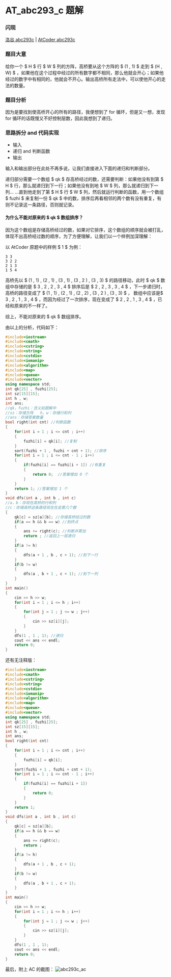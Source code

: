 # AT_abc293_c 题解

### 闪现
[洛谷 abc293c](https://www.luogu.com.cn/problem/AT_abc293_c) | [AtCoder abc293c](https://atcoder.jp/contests/abc293/tasks/abc293_c)

### 题目大意

给你一个 $ H $ 行 $ W $ 列的方阵，高桥要从这个方阵的 $ (1 , 1) $ 走到 $ (H , W) $ ，如果他在这个过程中经过的所有数字都不相同，那么他就会开心；如果他经过的数字中有相同的，他就会不开心。输出高桥所有走法中，可以使他开心的走法的数量。

### 题目分析

因为是要找到使高桥开心的所有的路径，我便想到了 for 循环，但是又一想，发现 for 循环的话既慢又不好控制层数，因此我想到了递归。

### 思路拆分 and 代码实现

+ 输入
+ 递归 and 判断函数
+ 输出

输入和输出部分在此处不再多说，让我们直接进入下面的递归和判断部分。

递归部分需要一个数组 $ qk $ 存高桥经过的数，还需要判断：如果他没有到第 $ H $ 行，那么就递归到下一行；如果他没有到地 $ W $ 列，那么就递归到下一列... ...直到他走到了第 $ H $ 行 $ W $ 列，然后就运行判断的函数，用一个数组 $ fuzhi $ 来复制一份 $ qk $ 中的数，排序后再看相邻的两个数有没有重复，有则不记录这一条路径，否则就记录。

#### 为什么不能对原来的 $ qk $ 数组排序？

因为这个数组是存储高桥经过的数，如果对它排序，这个数组的顺序就会被打乱，体现不出高桥经过数的顺序，为了方便理解，让我们以一个样例加深理解：

以 AtCoder 原题中的样例 $ 1 $ 为例：

```
3 3
3 2 2
2 1 3
1 5 4

```

高桥先以 $ (1 , 1) , (2 , 1) , (3 , 1) , (3 , 2 ) , (3 , 3) $ 的路径移动，此时 $ qk $ 数组中存储的是 $ 3 , 2 , 2 , 3 , 4 $ 排序后是 $ 2 , 2 , 3 , 3 , 4 $ ，下一步递归时，高桥的路径变成了 $ (1 , 1) , (2 , 1) , (2 , 2) , (3 , 2 ) , (3 , 3) $ ， 数组中应该是$ 3 , 2 , 1 , 3 , 4 $ ，而因为经过了一次排序，现在变成了 $ 2 , 2 , 1 , 3 , 4 $ ，已经和原来的不一样了。

综上，不能对原来的 $ qk $ 数组排序。

由以上的分析，代码如下：

```cpp
#include<iostream>
#include<cmath>
#include<cstring>
#include<string>
#include<cstdio>
#include<iomanip>
#include<algorithm>
#include<map>
#include<queue>
#include<vector>
using namespace std;
int qk[25] , fuzhi[25];
int sz[15][15];
int h , w;
int ans;
//qk，fuzhi：含义如题解中
//sz：存储方阵	h，w：存储行和列 
//ans：存储答案数量 
bool right(int cnt) //判断函数 
{
	for(int i = 1 ; i <= cnt ; i++)
	{
		fuzhi[i] = qk[i]; //复制 
	}
	sort(fuzhi + 1 , fuzhi + cnt + 1); //排序 
	for(int i = 1 ; i <= cnt - 1 ; i++)
	{
		if(fuzhi[i] == fuzhi[i + 1]) //有重复 
		{
			return 0;  //答案增加 0 个  
		}
	}
	return 1; //答案增加 1 个 
}
void dfs(int a , int b , int c)
//a，b：存现在高桥的行和列
//c：存储高桥这条路径现在在走第几个数 
{
	qk[c] = sz[a][b]; //存储高桥经过的数 
	if(a == h && b == w) //到终点 
	{
		ans += right(c); //判断并累加 
		return ; //返回上一层递归 
	}
	if(a != h)
	{
		dfs(a + 1 , b , c + 1); //到下一行 
	}
	if(b != w)
	{
		dfs(a , b + 1 , c + 1); //到下一列 
	}
}
int main()
{
	cin >> h >> w;
	for(int i = 1 ; i <= h ; i++)
	{
		for(int j = 1 ; j <= w ; j++)
		{
			cin >> sz[i][j];
		}
	}
	dfs(1 , 1 , 1); //递归 
	cout << ans << endl;
    return 0;
}

```

还有无注释版：

```cpp
#include<iostream>
#include<cmath>
#include<cstring>
#include<string>
#include<cstdio>
#include<iomanip>
#include<algorithm>
#include<map>
#include<queue>
#include<vector>
using namespace std;
int qk[25] , fuzhi[25];
int sz[15][15];
int h , w;
int ans;
bool right(int cnt)
{
	for(int i = 1 ; i <= cnt ; i++)
	{
		fuzhi[i] = qk[i];
	}
	sort(fuzhi + 1 , fuzhi + cnt + 1);
	for(int i = 1 ; i <= cnt - 1 ; i++)
	{
		if(fuzhi[i] == fuzhi[i + 1])
		{
			return 0;
		}
	}
	return 1;
}
void dfs(int a , int b , int c)
{
	qk[c] = sz[a][b];
	if(a == h && b == w)
	{
		ans += right(c);
		return ;
	}
	if(a != h)
	{
		dfs(a + 1 , b , c + 1);
	}
	if(b != w)
	{
		dfs(a , b + 1 , c + 1);
	}
}
int main()
{
	cin >> h >> w;
	for(int i = 1 ; i <= h ; i++)
	{
		for(int j = 1 ; j <= w ; j++)
		{
			cin >> sz[i][j];
		}
	}
	dfs(1 , 1 , 1);
	cout << ans << endl;
    return 0;
}

```

最后，附上 AC 的截图：
![abc293c_ac](https://cdn.luogu.com.cn/upload/image_hosting/bj4dfe93.png)